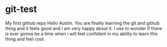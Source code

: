 # git-test

My first github repo
Hello Austin. You are finally learning the git and github thing and it feels good and i am very happy about it. I use to wonder if there is ever gonna be a time when i will feel confident in my ability to learn this thing and feel cool.
